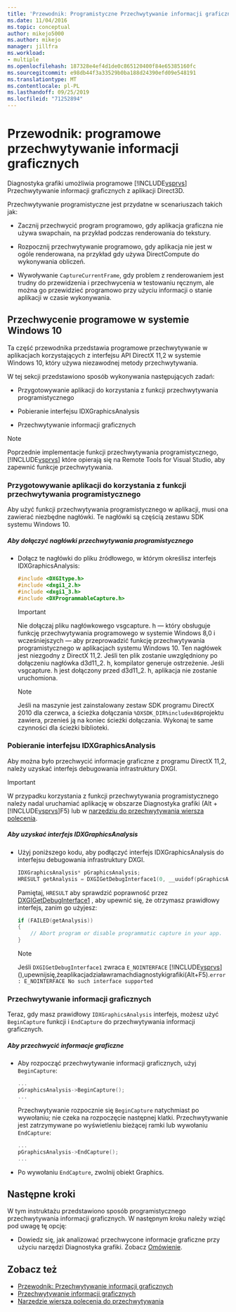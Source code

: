 ```yaml
---
title: 'Przewodnik: Programistyczne Przechwytywanie informacji graficznych | Microsoft Docs'
ms.date: 11/04/2016
ms.topic: conceptual
author: mikejo5000
ms.author: mikejo
manager: jillfra
ms.workload:
- multiple
ms.openlocfilehash: 187328e4ef4d1de0c865120400f84e65385160fc
ms.sourcegitcommit: e98db44f3a33529b0ba188d24390efd09e548191
ms.translationtype: MT
ms.contentlocale: pl-PL
ms.lasthandoff: 09/25/2019
ms.locfileid: "71252894"
---
```

# <a name="walkthrough-capturing-graphics-information-programmatically"></a>Przewodnik: programowe przechwytywanie informacji graficznych
Diagnostyka grafiki umożliwia programowe [!INCLUDE[vsprvs](../../code-quality/includes/vsprvs_md.md)] Przechwytywanie informacji graficznych z aplikacji Direct3D.

Przechwytywanie programistyczne jest przydatne w scenariuszach takich jak:

- Zacznij przechwycić program programowo, gdy aplikacja graficzna nie używa swapchain, na przykład podczas renderowania do tekstury.

- Rozpocznij przechwytywanie programowo, gdy aplikacja nie jest w ogóle renderowana, na przykład gdy używa DirectCompute do wykonywania obliczeń.

- Wywoływanie `CaptureCurrentFrame`, gdy problem z renderowaniem jest trudny do przewidzenia i przechwycenia w testowaniu ręcznym, ale można go przewidzieć programowo przy użyciu informacji o stanie aplikacji w czasie wykonywania.

## <a name="CaptureDX11_2"></a>Przechwycenie programowe w systemie Windows 10
Ta część przewodnika przedstawia programowe przechwytywanie w aplikacjach korzystających z interfejsu API DirectX 11,2 w systemie Windows 10, który używa niezawodnej metody przechwytywania.

W tej sekcji przedstawiono sposób wykonywania następujących zadań:

- Przygotowywanie aplikacji do korzystania z funkcji przechwytywania programistycznego

- Pobieranie interfejsu IDXGraphicsAnalysis

- Przechwytywanie informacji graficznych

> [!NOTE]
> Poprzednie implementacje funkcji przechwytywania programistycznego, [!INCLUDE[vsprvs](../../code-quality/includes/vsprvs_md.md)] które opierają się na Remote Tools for Visual Studio, aby zapewnić funkcje przechwytywania.

### <a name="preparing-your-app-to-use-programmatic-capture"></a>Przygotowywanie aplikacji do korzystania z funkcji przechwytywania programistycznego
Aby użyć funkcji przechwytywania programistycznego w aplikacji, musi ona zawierać niezbędne nagłówki. Te nagłówki są częścią zestawu SDK systemu Windows 10.

##### <a name="to-include-programmatic-capture-headers"></a>Aby dołączyć nagłówki przechwytywania programistycznego

- Dołącz te nagłówki do pliku źródłowego, w którym określisz interfejs IDXGraphicsAnalysis:

    ```cpp
    #include <DXGItype.h>
    #include <dxgi1_2.h>
    #include <dxgi1_3.h>
    #include <DXProgrammableCapture.h>
    ```

    > [!IMPORTANT]
    > Nie dołączaj pliku nagłówkowego vsgcapture. h — który obsługuje funkcję przechwytywania programowego w systemie Windows 8,0 i wcześniejszych — aby przeprowadzić funkcję przechwytywania programistycznego w aplikacjach systemu Windows 10. Ten nagłówek jest niezgodny z DirectX 11,2. Jeśli ten plik zostanie uwzględniony po dołączeniu nagłówka d3d11_2. h, kompilator generuje ostrzeżenie. Jeśli vsgcapture. h jest dołączony przed d3d11_2. h, aplikacja nie zostanie uruchomiona.

    > [!NOTE]
    > Jeśli na maszynie jest zainstalowany zestaw SDK programu DirectX 2010 dla czerwca, a ścieżka dołączania `%DXSDK_DIR%includex86`projektu zawiera, przenieś ją na koniec ścieżki dołączania. Wykonaj te same czynności dla ścieżki biblioteki.

### <a name="getting-the-idxgraphicsanalysis-interface"></a>Pobieranie interfejsu IDXGraphicsAnalysis
Aby można było przechwycić informacje graficzne z programu DirectX 11,2, należy uzyskać interfejs debugowania infrastruktury DXGI.

> [!IMPORTANT]
> W przypadku korzystania z funkcji przechwytywania programistycznego należy nadal uruchamiać aplikację w obszarze Diagnostyka grafiki (Alt + [!INCLUDE[vsprvs](../../code-quality/includes/vsprvs_md.md)]F5) lub w [narzędziu do przechwytywania wiersza polecenia](command-line-capture-tool.md).

##### <a name="to-get-the-idxgraphicsanalysis-interface"></a>Aby uzyskać interfejs IDXGraphicsAnalysis

- Użyj poniższego kodu, aby podłączyć interfejs IDXGraphicsAnalysis do interfejsu debugowania infrastruktury DXGI.

  ```cpp
  IDXGraphicsAnalysis* pGraphicsAnalysis;
  HRESULT getAnalysis = DXGIGetDebugInterface1(0, __uuidof(pGraphicsAnalysis), reinterpret_cast<void**>(&pGraphicsAnalysis));
  ```

  Pamiętaj, `HRESULT` aby sprawdzić poprawność przez [DXGIGetDebugInterface1](/windows/desktop/api/dxgi1_3/nf-dxgi1_3-dxgigetdebuginterface1) , aby upewnić się, że otrzymasz prawidłowy interfejs, zanim go użyjesz:

  ```cpp
  if (FAILED(getAnalysis))
  {
      // Abort program or disable programmatic capture in your app.
  }
  ```

  > [!NOTE]
  > Jeśli `DXGIGetDebugInterface1` zwraca `E_NOINTERFACE` [!INCLUDE[vsprvs](../../code-quality/includes/vsprvs_md.md)](),upewnijsię,żeaplikacjadziaławramachdiagnostykigrafiki(Alt+F5).`error: E_NOINTERFACE No such interface supported`

### <a name="capturing-graphics-information"></a>Przechwytywanie informacji graficznych
Teraz, gdy masz prawidłowy `IDXGraphicsAnalysis` interfejs, możesz użyć `BeginCapture` funkcji i `EndCapture` do przechwytywania informacji graficznych.

##### <a name="to-capture-graphics-information"></a>Aby przechwycić informacje graficzne

- Aby rozpocząć przechwytywanie informacji graficznych, użyj `BeginCapture`:

    ```cpp
    ...
    pGraphicsAnalysis->BeginCapture();
    ...
    ```

    Przechwytywanie rozpocznie się `BeginCapture` natychmiast po wywołaniu; nie czeka na rozpoczęcie następnej klatki. Przechwytywanie jest zatrzymywane po wyświetleniu bieżącej ramki lub wywołaniu `EndCapture`:

    ```cpp
    ...
    pGraphicsAnalysis->EndCapture();
    ...
    ```

- Po wywołaniu `EndCapture`, zwolnij obiekt Graphics.

## <a name="next-steps"></a>Następne kroki
W tym instruktażu przedstawiono sposób programistycznego przechwytywania informacji graficznych. W następnym kroku należy wziąć pod uwagę tę opcję:

- Dowiedz się, jak analizować przechwycone informacje graficzne przy użyciu narzędzi Diagnostyka grafiki. Zobacz [Omówienie](overview-of-visual-studio-graphics-diagnostics.md).

## <a name="see-also"></a>Zobacz też
- [Przewodnik: Przechwytywanie informacji graficznych](walkthrough-capturing-graphics-information.md)
- [Przechwytywanie informacji graficznych](capturing-graphics-information.md)
- [Narzędzie wiersza polecenia do przechwytywania](command-line-capture-tool.md)
